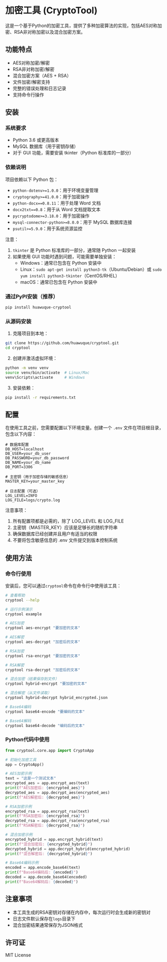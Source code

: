 # 加密工具 (CryptoTool)

这是一个基于Python的加密工具，提供了多种加密算法的实现，包括AES对称加密、RSA非对称加密以及混合加密方案。

## 功能特点

- AES对称加密/解密
- RSA非对称加密/解密
- 混合加密方案（AES + RSA）
- 文件加密/解密支持
- 完整的错误处理和日志记录
- 支持命令行操作

## 安装

### 系统要求

- Python 3.6 或更高版本
- MySQL 数据库（用于密钥存储）
- 对于 GUI 功能，需要安装 tkinter（Python 标准库的一部分）

### 依赖说明

项目依赖以下 Python 包：

- `python-dotenv>=1.0.0`：用于环境变量管理
- `cryptography>=41.0.0`：用于加密操作
- `python-docx==0.8.11`：用于处理 Word 文档
- `docx2txt==0.8`：用于从 Word 文档提取文本
- `pycryptodome>=3.18.0`：用于加密操作
- `mysql-connector-python>=8.0.0`：用于 MySQL 数据库连接
- `psutil>=5.9.0`：用于系统资源监控

注意：
1. `tkinter` 是 Python 标准库的一部分，通常随 Python 一起安装
2. 如果使用 GUI 功能时遇到问题，可能需要单独安装：
   - Windows：通常已包含在 Python 安装中
   - Linux：`sudo apt-get install python3-tk`（Ubuntu/Debian）或 `sudo yum install python3-tkinter`（CentOS/RHEL）
   - macOS：通常已包含在 Python 安装中

### 通过PyPI安装（推荐）

```bash
pip install huawuque-cryptool
```

### 从源码安装

1. 克隆项目到本地：
```bash
git clone https://github.com/huawuque/cryptool.git
cd cryptool
```

2. 创建并激活虚拟环境：
```bash
python -m venv venv
source venv/bin/activate  # Linux/Mac
venv\Scripts\activate     # Windows
```

3. 安装依赖：
```bash
pip install -r requirements.txt
```

## 配置

在使用工具之前，您需要配置以下环境变量。创建一个 `.env` 文件在项目根目录，包含以下内容：

```env
# 数据库配置
DB_HOST=localhost
DB_USER=your_db_user
DB_PASSWORD=your_db_password
DB_NAME=your_db_name
DB_PORT=3306

# 主密钥（用于加密存储的敏感信息）
MASTER_KEY=your_master_key

# 日志配置（可选）
LOG_LEVEL=INFO
LOG_FILE=logs/crypto.log
```

注意事项：
1. 所有配置项都是必需的，除了 LOG_LEVEL 和 LOG_FILE
2. 主密钥（MASTER_KEY）应该是足够长的随机字符串
3. 确保数据库已经创建并且用户有适当的权限
4. 不要将包含敏感信息的 .env 文件提交到版本控制系统

## 使用方法

### 命令行使用

安装后，您可以通过`cryptool`命令在命令行中使用该工具：

```bash
# 查看帮助
cryptool --help

# 运行示例演示
cryptool example

# AES加密
cryptool aes-encrypt "要加密的文本"

# AES解密
cryptool aes-decrypt "加密后的文本"

# RSA加密
cryptool rsa-encrypt "要加密的文本"

# RSA解密
cryptool rsa-decrypt "加密后的文本"

# 混合加密（结果保存到文件）
cryptool hybrid-encrypt "要加密的文本"

# 混合解密（从文件读取）
cryptool hybrid-decrypt hybrid_encrypted.json

# Base64编码
cryptool base64-encode "要编码的文本"

# Base64解码
cryptool base64-decode "编码后的文本"
```

### Python代码中使用

```python
from cryptool.core.app import CryptoApp

# 初始化加密工具
app = CryptoApp()

# AES加密示例
text = "这是一个测试文本"
encrypted_aes = app.encrypt_aes(text)
print(f"AES加密后: {encrypted_aes}")
decrypted_aes = app.decrypt_aes(encrypted_aes)
print(f"AES解密后: {decrypted_aes}")

# RSA加密示例
encrypted_rsa = app.encrypt_rsa(text)
print(f"RSA加密后: {encrypted_rsa}")
decrypted_rsa = app.decrypt_rsa(encrypted_rsa)
print(f"RSA解密后: {decrypted_rsa}")

# 混合加密示例
encrypted_hybrid = app.encrypt_hybrid(text)
print(f"混合加密后: {encrypted_hybrid}")
decrypted_hybrid = app.decrypt_hybrid(encrypted_hybrid)
print(f"混合解密后: {decrypted_hybrid}")

# Base64编码示例
encoded = app.encode_base64(text)
print(f"Base64编码后: {encoded}")
decoded = app.decode_base64(encoded)
print(f"Base64解码后: {decoded}")
```

## 注意事项

- 本工具生成的RSA密钥对存储在内存中，每次运行时会生成新的密钥对
- 日志文件默认保存在`logs`目录下
- 混合加密结果通常保存为JSON格式

## 许可证

MIT License 